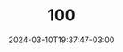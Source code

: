 ---
title: "100"
date: 2024-03-10T19:37:47-03:00
draft: false
autorias: ["Guilherme Vieira"]
plataformas: ["Processing", "Python"]
descricao: "Em um primeiro código pega uma imagem aleatoria de cada uma das contagens de 1 a 99 e atribui um valor de brilho para imagem, quanto mais pixels claros mais brilho a imagem tem. Em um segundo utiliza as informações do primeiro para reticular com as imagens da contagem um vídeo de uma pessoa batendo palmas. Esta contagem é também um agradecimento a todos que participaram desse projeto."
autorias_url: ["https://guilhermevieira.info"]
url: "/formas/100"
---